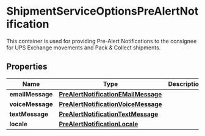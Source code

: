 

# ShipmentServiceOptionsPreAlertNotification

This container is used for providing Pre-Alert Notifications to the consignee for UPS Exchange movements and Pack & Collect shipments.

## Properties

| Name | Type | Description | Notes |
|------------ | ------------- | ------------- | -------------|
|**emailMessage** | [**PreAlertNotificationEMailMessage**](PreAlertNotificationEMailMessage.md) |  |  [optional] |
|**voiceMessage** | [**PreAlertNotificationVoiceMessage**](PreAlertNotificationVoiceMessage.md) |  |  [optional] |
|**textMessage** | [**PreAlertNotificationTextMessage**](PreAlertNotificationTextMessage.md) |  |  [optional] |
|**locale** | [**PreAlertNotificationLocale**](PreAlertNotificationLocale.md) |  |  |



